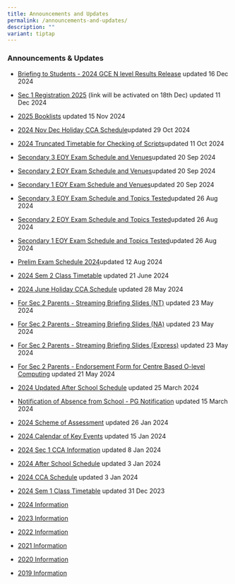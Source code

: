 ```yaml
---
title: Announcements and Updates
permalink: /announcements-and-updates/
description: ""
variant: tiptap
---
```

<h3>Announcements &amp; Updates</h3>
<p></p>
<ul data-tight="true" class="tight">
<li>
<p><a href="https://drive.google.com/open?id=1TsZODRZlXtwN_9Py1Ber0wJJiIiPJ5TH" rel="noopener nofollow" target="_blank">Briefing to Students - 2024 GCE N level Results Release</a> updated
16 Dec 2024</p>
</li>
<li>
<p><a href="/files/Website_Popup_2025.pdf" rel="noopener noreferrer nofollow" target="_blank">Sec 1 Registration 2025</a> (link
will be activated on 18th Dec) updated 11 Dec 2024</p>
</li>
<li>
<p><a href="/files/FINAL__Bukit_Panjang_Govt_High_2025_Booklists___Ms_Alina.pdf" rel="noopener noreferrer nofollow" target="_blank">2025 Booklists</a> updated
15 Nov 2024</p>
</li>
<li>
<p><a href="https://docs.google.com/spreadsheets/d/1-gibjfT2ONTeIiuUy87QIGVq7mGBHGuJ/edit?usp=sharing&amp;ouid=114076641539275533540&amp;rtpof=true&amp;sd=true" rel="noopener noreferrer nofollow" target="_blank">2024 Nov Dec Holiday CCA Schedule</a>updated
29 Oct 2024</p>
</li>
<li>
<p><a href="/files/2024/Truncated_Timetable_Class_11_October___Christine_Png.pdf" rel="noopener noreferrer nofollow" target="_blank">2024 Truncated Timetable for Checking of Scripts</a>updated
11 Oct 2024</p>
</li>
<li>
<p><a href="/files/2024/Sec_3_EOY_Exam_Schedule_2024_with_venues__For_Students___Sherlyn_Tan.pdf" rel="noopener noreferrer nofollow" target="_blank">Secondary 3 EOY Exam Schedule and Venues</a>updated
20 Sep 2024</p>
</li>
<li>
<p><a href="/files/2024/Sec_2_EOY_Exam_Schedule_2024_with_venues__For_Students____Sherlyn_Tan.pdf" rel="noopener noreferrer nofollow" target="_blank">Secondary 2 EOY Exam Schedule and Venues</a>updated
20 Sep 2024</p>
</li>
<li>
<p><a href="/files/2024/Sec_1_EOY_Exam_Schedule_2024_with_venues__For_Students___Sherlyn_Tan.pdf" rel="noopener noreferrer nofollow" target="_blank">Secondary 1 EOY Exam Schedule and Venues</a>updated
20 Sep 2024</p>
</li>
<li>
<p><a href="/files/2024/EOY_Sec_3_Exam_Schedule_and_Topics_Tested_2024__updated_26_Aug_2024_.pdf" rel="noopener noreferrer nofollow" target="_blank">Secondary 3 EOY Exam Schedule and Topics Tested</a>updated
26 Aug 2024</p>
</li>
<li>
<p><a href="/files/2024/EOY_Sec_2_Exam_Schedule_and_Topics_Tested_2024__updated_26_Aug_2024_.pdf" rel="noopener noreferrer nofollow" target="_blank">Secondary 2 EOY Exam Schedule and Topics Tested</a>updated
26 Aug 2024</p>
</li>
<li>
<p><a href="/files/2024/EOY_Sec_1_Exam_Schedule_and_Topics_Tested_2024__updated_26_Aug_2024_.pdf" rel="noopener noreferrer nofollow" target="_blank">Secondary 1 EOY Exam Schedule and Topics Tested</a>updated
26 Aug 2024</p>
</li>
<li>
<p><a href="/files/Aug_Prelim_Exam_Schedule_2024__updated_20_Jul_2024____Ms_Alina.pdf" rel="noopener noreferrer nofollow" target="_blank">Prelim Exam Schedule 2024</a>updated
12 Aug 2024</p>
</li>
<li>
<p><a href="/files/2024/Sem_2_Timetable_Class_FINAL_for_distribution.pdf" rel="noopener noreferrer nofollow" target="_blank">2024 Sem 2 Class Timetable</a> updated
21 June 2024</p>
</li>
<li>
<p><a href="https://docs.google.com/spreadsheets/d/193SSON3TSZiQtVKmuu5YPzb1oq9HF70m/edit#gid=966568570" rel="noopener noreferrer nofollow" target="_blank">2024 June Holiday CCA Schedule</a> updated
28 May 2024</p>
</li>
<li>
<p><a href="/files/2024/Streaming_Briefing_2024__NT__V1.pdf" rel="noopener noreferrer nofollow" target="_blank">For Sec 2 Parents - Streaming Briefing Slides (NT)</a> updated
23 May 2024</p>
</li>
<li>
<p><a href="/files/2024/Streaming_Briefing_2024__NA__V1.pdf" rel="noopener noreferrer nofollow" target="_blank">For Sec 2 Parents - Streaming Briefing Slides (NA)</a> updated
23 May 2024</p>
</li>
<li>
<p><a href="/files/2024/Streaming_Briefing_2024__Express__V1.pdf" rel="noopener noreferrer nofollow" target="_blank">For Sec 2 Parents - Streaming Briefing Slides (Express)</a> updated
23 May 2024</p>
</li>
<li>
<p><a href="/files/2024/For_Sec_2_Parents___Endorsement_Form_for_Centre_Based_O_Level_Computing.pdf" rel="noopener noreferrer nofollow" target="_blank">For Sec 2 Parents - Endorsement Form for Centre Based O-level Computing</a> updated
21 May 2024</p>
</li>
<li>
<p><a href="/files/2024/BPGHS_After_School_Schedule_2024__Updated_on_4_Mar_.pdf" rel="noopener noreferrer nofollow" target="_blank">2024 Updated After School Schedule</a> updated
25 March 2024</p>
</li>
<li>
<p><a href="/files/2024/Notification_of_Absence_from_School___PG_Notification.pdf" rel="noopener noreferrer nofollow" target="_blank">Notification of Absence from School - PG Notification</a> updated
15 March 2024</p>
</li>
<li>
<p><a href="/2024-scheme-of-assessment/permalink/" rel="noopener noreferrer nofollow" target="_blank">2024 Scheme of Assessment</a> updated
26 Jan 2024</p>
</li>
<li>
<p><a href="/files/2024/BPGHS_Calendar_of_Key_Events_2024.pdf" rel="noopener noreferrer nofollow" target="_blank">2024 Calendar of Key Events</a> updated
15 Jan 2024</p>
</li>
<li>
<p><a href="/files/2024/Sec_1_CCA_Information_for_Students_2024__edited_.pdf" rel="noopener noreferrer nofollow" target="_blank">2024 Sec 1 CCA Information</a> updated
8 Jan 2024</p>
</li>
<li>
<p><a href="/files/2024/BPGHS_After_School_Schedule_2024.pdf" rel="noopener noreferrer nofollow" target="_blank">2024 After School Schedule</a> updated
3 Jan 2024</p>
</li>
<li>
<p><a href="/files/2024/2024_CCA_Schedule_updated.pdf" rel="noopener noreferrer nofollow" target="_blank">2024 CCA Schedule</a> updated
3 Jan 2024</p>
</li>
<li>
<p><a href="/files/2024/2024_SEM_1_CLASS_TIMETABLE_FINAL.pdf" rel="noopener noreferrer nofollow" target="_blank">2024 Sem 1 Class Timetable</a> updated
31 Dec 2023</p>
</li>
<li>
<p><a href="/Resources/2024/" rel="noopener nofollow" target="_blank">2024 Information</a>
</p>
</li>
<li>
<p><a href="/Resources/2023/" rel="noopener noreferrer nofollow" target="_blank">2023 Information</a>
</p>
</li>
<li>
<p><a href="/Resources/2022/" rel="noopener noreferrer nofollow" target="_blank">2022 Information</a>
</p>
</li>
<li>
<p><a href="/Resources/2021/" rel="noopener noreferrer nofollow" target="_blank">2021 Information</a>
</p>
</li>
<li>
<p><a href="/Resources/2020/" rel="noopener noreferrer nofollow" target="_blank">2020 Information</a>
</p>
</li>
<li>
<p><a href="/Resources/2019/" rel="noopener noreferrer nofollow" target="_blank">2019&nbsp;Information</a>
</p>
</li>
</ul>
<p></p>
